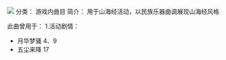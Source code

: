 ![](//static.kivo.wiki/images/music/cover/NSMaCc40gT5WwtQhwGrU71wzYsbW7Sfc.jpg)
分类： 游戏内曲目
简介：
用于山海经活动，以民族乐器曲调展现山海经风格

此曲曾用于：
1.活动剧情：
 - 月华梦骚 4、9
 - 五尘来降 17
